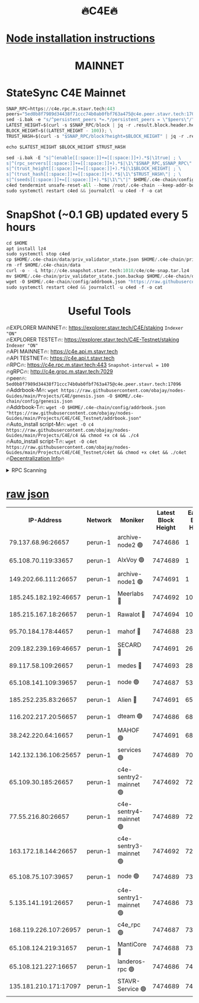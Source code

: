 <h1 align="center"> 🔥C4E🔥</h1>

[Node installation instructions](https://github.com/obajay/nodes-Guides/tree/main/Projects/C4E)
=

<h1 align="center"> MAINNET</h1>

# StateSync C4E Mainnet
```python
SNAP_RPC=https://c4e.rpc.m.stavr.tech:443
peers="5ed0b8f7989d34438f71ccc74b0ab0fbf763a475@c4e.peer.stavr.tech:17096"
sed -i.bak -e "s/^persistent_peers *=.*/persistent_peers = \"$peers\"/" $HOME/.c4e-chain/config/config.toml
LATEST_HEIGHT=$(curl -s $SNAP_RPC/block | jq -r .result.block.header.height); \
BLOCK_HEIGHT=$((LATEST_HEIGHT - 100)); \
TRUST_HASH=$(curl -s "$SNAP_RPC/block?height=$BLOCK_HEIGHT" | jq -r .result.block_id.hash)

echo $LATEST_HEIGHT $BLOCK_HEIGHT $TRUST_HASH

sed -i.bak -E "s|^(enable[[:space:]]+=[[:space:]]+).*$|\1true| ; \
s|^(rpc_servers[[:space:]]+=[[:space:]]+).*$|\1\"$SNAP_RPC,$SNAP_RPC\"| ; \
s|^(trust_height[[:space:]]+=[[:space:]]+).*$|\1$BLOCK_HEIGHT| ; \
s|^(trust_hash[[:space:]]+=[[:space:]]+).*$|\1\"$TRUST_HASH\"| ; \
s|^(seeds[[:space:]]+=[[:space:]]+).*$|\1\"\"|" $HOME/.c4e-chain/config/config.toml
c4ed tendermint unsafe-reset-all --home /root/.c4e-chain --keep-addr-book
sudo systemctl restart c4ed && journalctl -u c4ed -f -o cat
```
# SnapShot (~0.1 GB) updated every 5 hours
```python
cd $HOME
apt install lz4
sudo systemctl stop c4ed
cp $HOME/.c4e-chain/data/priv_validator_state.json $HOME/.c4e-chain/priv_validator_state.json.backup
rm -rf $HOME/.c4e-chain/data
curl -o - -L http://c4e.snapshot.stavr.tech:1018/c4e/c4e-snap.tar.lz4 | lz4 -c -d - | tar -x -C $HOME/.c4e-chain --strip-components 2
mv $HOME/.c4e-chain/priv_validator_state.json.backup $HOME/.c4e-chain/data/priv_validator_state.json
wget -O $HOME/.c4e-chain/config/addrbook.json "https://raw.githubusercontent.com/obajay/nodes-Guides/main/Projects/C4E/addrbook.json"
sudo systemctl restart c4ed && journalctl -u c4ed -f -o cat
```
 <h1 align="center"> Useful Tools</h1>

🔥EXPLORER MAINNET🔥:  https://explorer.stavr.tech/C4E/staking            `Indexer "ON"` \
🔥EXPLORER TESTET🔥:   https://explorer.stavr.tech/C4E-Testnet/staking     `Indexer "ON"` \
🔥API MAINNET🔥:       https://c4e.api.m.stavr.tech \
🔥API TESTNET🔥:       https://c4e.api.t.stavr.tech \
🔥RPC🔥:               https://c4e.rpc.m.stavr.tech:443                  `Snapshot-interval = 100` \
🔥gRPC🔥:              http://c4e.grpc.m.stavr.tech:7029 \
🔥peer🔥:              `5ed0b8f7989d34438f71ccc74b0ab0fbf763a475@c4e.peer.stavr.tech:17096` \
🔥Addrbook-M🔥:    ```wget https://raw.githubusercontent.com/obajay/nodes-Guides/main/Projects/C4E/genesis.json -O $HOME/.c4e-chain/config/genesis.json``` \
🔥Addrbook-T🔥:    ```wget -O $HOME/.c4e-chain/config/addrbook.json "https://raw.githubusercontent.com/obajay/nodes-Guides/main/Projects/C4E/C4E_Testnet/addrbook.json"``` \
🔥Auto_install script-M🔥: ```wget -O c4 https://raw.githubusercontent.com/obajay/nodes-Guides/main/Projects/C4E/c4 && chmod +x c4 && ./c4``` \
🔥Auto_install script-T🔥: ```wget -O c4et https://raw.githubusercontent.com/obajay/nodes-Guides/main/Projects/C4E/C4E_Testnet/c4et && chmod +x c4et && ./c4et``` \
🔥[Decentralization Info](https://github.com/obajay/StateSync-snapshots/tree/main/Projects/C4E/Decentralization)🔥




<details>
<summary>RPC Scanning</summary>

<h2 align="center"> We scan nodes in real time every 4 hours. And we provide the final result of RPC endpoints.
We cannot influence the operation of these nodes in any way. </h2>


```python
If Voting Power is higher than 0 --> then the Node is a validator of the network and may be subject to attack and be a potential threat to the chain.
```
```python
We marked such validators with a red symbol
```

</details>

[raw json](https://rpc-check.c4e.stavr.tech/c4e/rpc-c4e-result.json)
=



<table><tr><th>IP-Address</th><th>Network</th><th>Moniker</th><th>Latest Block Height</th><th>Earliest Block Height</th><th>Catching Up</th><th>Tx Index</th><th>Voting Power</th><th>Scan Time</th></tr><tr><td>79.137.68.96:26657</td><td>perun-1</td><td>archive-node2 🟢</td><td>7474686</td><td>1</td><td>False</td><td>on</td><td>0</td><td>2024-03-06T19:46:31.619817764UTC</td></tr><tr><td>65.108.70.119:33657</td><td>perun-1</td><td>AlxVoy 🟢</td><td>7474689</td><td>1</td><td>False</td><td>on</td><td>0</td><td>2024-03-06T19:46:45.763205921UTC</td></tr><tr><td>149.202.66.111:26657</td><td>perun-1</td><td>archive-node1 🟢</td><td>7474691</td><td>1</td><td>False</td><td>on</td><td>0</td><td>2024-03-06T19:47:02.065846308UTC</td></tr><tr><td>185.245.182.192:46657</td><td>perun-1</td><td>Meerlabs 🔴</td><td>7474692</td><td>1051501</td><td>False</td><td>on</td><td>344615</td><td>2024-03-06T19:47:07.166417114UTC</td></tr><tr><td>185.215.167.18:26657</td><td>perun-1</td><td>Rawalot 🔴</td><td>7474694</td><td>1090501</td><td>False</td><td>on</td><td>450091</td><td>2024-03-06T19:47:18.212037408UTC</td></tr><tr><td>95.70.184.178:44657</td><td>perun-1</td><td>mahof 🔴</td><td>7474688</td><td>2342001</td><td>False</td><td>off</td><td>1356400</td><td>2024-03-06T19:46:45.119281334UTC</td></tr><tr><td>209.182.239.169:46657</td><td>perun-1</td><td>SECARD 🔴</td><td>7474691</td><td>2616101</td><td>False</td><td>off</td><td>749308</td><td>2024-03-06T19:46:57.436849539UTC</td></tr><tr><td>89.117.58.109:26657</td><td>perun-1</td><td>medes 🔴</td><td>7474693</td><td>2826001</td><td>False</td><td>off</td><td>891025</td><td>2024-03-06T19:47:13.874774058UTC</td></tr><tr><td>65.108.141.109:39657</td><td>perun-1</td><td>node 🟢</td><td>7474687</td><td>5303301</td><td>False</td><td>on</td><td>0</td><td>2024-03-06T19:46:33.978500469UTC</td></tr><tr><td>185.252.235.83:26657</td><td>perun-1</td><td>Alien 🔴</td><td>7474691</td><td>6502501</td><td>False</td><td>on</td><td>648215</td><td>2024-03-06T19:47:02.379184885UTC</td></tr><tr><td>116.202.217.20:56657</td><td>perun-1</td><td>dteam 🟢</td><td>7474686</td><td>6800901</td><td>False</td><td>on</td><td>0</td><td>2024-03-06T19:46:31.290109624UTC</td></tr><tr><td>38.242.220.64:16657</td><td>perun-1</td><td>MAHOF 🟢</td><td>7474691</td><td>6885501</td><td>False</td><td>on</td><td>0</td><td>2024-03-06T19:46:59.756839040UTC</td></tr><tr><td>142.132.136.106:25657</td><td>perun-1</td><td>services 🟢</td><td>7474689</td><td>7012001</td><td>False</td><td>on</td><td>0</td><td>2024-03-06T19:46:48.371385520UTC</td></tr><tr><td>65.109.30.185:26657</td><td>perun-1</td><td>c4e-sentry2-mainnet 🟢</td><td>7474692</td><td>7284001</td><td>False</td><td>on</td><td>0</td><td>2024-03-06T19:47:06.846572608UTC</td></tr><tr><td>77.55.216.80:26657</td><td>perun-1</td><td>c4e-sentry4-mainnet 🟢</td><td>7474689</td><td>7297001</td><td>False</td><td>on</td><td>0</td><td>2024-03-06T19:46:45.458124124UTC</td></tr><tr><td>163.172.18.144:26657</td><td>perun-1</td><td>c4e-sentry3-mainnet 🟢</td><td>7474692</td><td>7297001</td><td>False</td><td>on</td><td>0</td><td>2024-03-06T19:47:07.459218974UTC</td></tr><tr><td>65.108.75.107:39657</td><td>perun-1</td><td>node 🟢</td><td>7474689</td><td>7300001</td><td>False</td><td>on</td><td>0</td><td>2024-03-06T19:46:48.678504664UTC</td></tr><tr><td>5.135.141.191:26657</td><td>perun-1</td><td>c4e-sentry1-mainnet 🟢</td><td>7474686</td><td>7300501</td><td>False</td><td>on</td><td>0</td><td>2024-03-06T19:46:30.766996000UTC</td></tr><tr><td>168.119.226.107:26957</td><td>perun-1</td><td>c4e_rpc 🟢</td><td>7474687</td><td>7374687</td><td>False</td><td>on</td><td>0</td><td>2024-03-06T19:46:38.274431576UTC</td></tr><tr><td>65.108.124.219:31657</td><td>perun-1</td><td>MantiCore 🔴</td><td>7474688</td><td>7374688</td><td>False</td><td>off</td><td>729786</td><td>2024-03-06T19:46:44.713913193UTC</td></tr><tr><td>65.108.121.227:16657</td><td>perun-1</td><td>landeros-rpc 🟢</td><td>7474686</td><td>7464001</td><td>False</td><td>on</td><td>0</td><td>2024-03-06T19:46:31.085621487UTC</td></tr><tr><td>135.181.210.171:17097</td><td>perun-1</td><td>STAVR-Service 🟢</td><td>7474689</td><td>7472301</td><td>False</td><td>on</td><td>0</td><td>2024-03-06T19:46:48.989923835UTC</td></tr></table>
